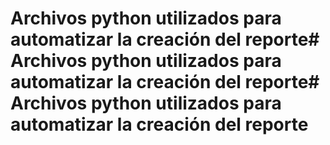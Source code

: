 # Archivos python utilizados para automatizar la creación del reporte# Archivos python utilizados para automatizar la creación del reporte# Archivos python utilizados para automatizar la creación del reporte
